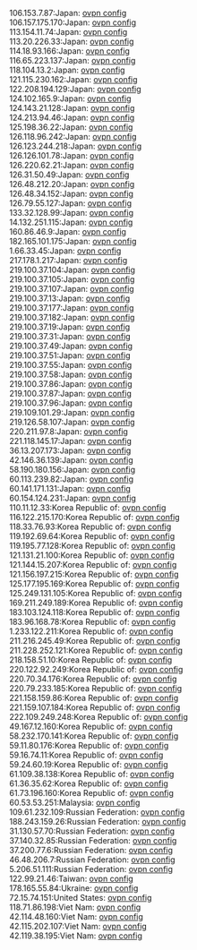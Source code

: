 106.153.7.87:Japan: [ovpn config](vpn/106_153_7_87.ovpn)  
106.157.175.170:Japan: [ovpn config](vpn/106_157_175_170.ovpn)  
113.154.11.74:Japan: [ovpn config](vpn/113_154_11_74.ovpn)  
113.20.226.33:Japan: [ovpn config](vpn/113_20_226_33.ovpn)  
114.18.93.166:Japan: [ovpn config](vpn/114_18_93_166.ovpn)  
116.65.223.137:Japan: [ovpn config](vpn/116_65_223_137.ovpn)  
118.104.13.2:Japan: [ovpn config](vpn/118_104_13_2.ovpn)  
121.115.230.162:Japan: [ovpn config](vpn/121_115_230_162.ovpn)  
122.208.194.129:Japan: [ovpn config](vpn/122_208_194_129.ovpn)  
124.102.165.9:Japan: [ovpn config](vpn/124_102_165_9.ovpn)  
124.143.21.128:Japan: [ovpn config](vpn/124_143_21_128.ovpn)  
124.213.94.46:Japan: [ovpn config](vpn/124_213_94_46.ovpn)  
125.198.36.22:Japan: [ovpn config](vpn/125_198_36_22.ovpn)  
126.118.96.242:Japan: [ovpn config](vpn/126_118_96_242.ovpn)  
126.123.244.218:Japan: [ovpn config](vpn/126_123_244_218.ovpn)  
126.126.101.78:Japan: [ovpn config](vpn/126_126_101_78.ovpn)  
126.220.62.21:Japan: [ovpn config](vpn/126_220_62_21.ovpn)  
126.31.50.49:Japan: [ovpn config](vpn/126_31_50_49.ovpn)  
126.48.212.20:Japan: [ovpn config](vpn/126_48_212_20.ovpn)  
126.48.34.152:Japan: [ovpn config](vpn/126_48_34_152.ovpn)  
126.79.55.127:Japan: [ovpn config](vpn/126_79_55_127.ovpn)  
133.32.128.99:Japan: [ovpn config](vpn/133_32_128_99.ovpn)  
14.132.251.115:Japan: [ovpn config](vpn/14_132_251_115.ovpn)  
160.86.46.9:Japan: [ovpn config](vpn/160_86_46_9.ovpn)  
182.165.101.175:Japan: [ovpn config](vpn/182_165_101_175.ovpn)  
1.66.33.45:Japan: [ovpn config](vpn/1_66_33_45.ovpn)  
217.178.1.217:Japan: [ovpn config](vpn/217_178_1_217.ovpn)  
219.100.37.104:Japan: [ovpn config](vpn/219_100_37_104.ovpn)  
219.100.37.105:Japan: [ovpn config](vpn/219_100_37_105.ovpn)  
219.100.37.107:Japan: [ovpn config](vpn/219_100_37_107.ovpn)  
219.100.37.13:Japan: [ovpn config](vpn/219_100_37_13.ovpn)  
219.100.37.177:Japan: [ovpn config](vpn/219_100_37_177.ovpn)  
219.100.37.182:Japan: [ovpn config](vpn/219_100_37_182.ovpn)  
219.100.37.19:Japan: [ovpn config](vpn/219_100_37_19.ovpn)  
219.100.37.31:Japan: [ovpn config](vpn/219_100_37_31.ovpn)  
219.100.37.49:Japan: [ovpn config](vpn/219_100_37_49.ovpn)  
219.100.37.51:Japan: [ovpn config](vpn/219_100_37_51.ovpn)  
219.100.37.55:Japan: [ovpn config](vpn/219_100_37_55.ovpn)  
219.100.37.58:Japan: [ovpn config](vpn/219_100_37_58.ovpn)  
219.100.37.86:Japan: [ovpn config](vpn/219_100_37_86.ovpn)  
219.100.37.87:Japan: [ovpn config](vpn/219_100_37_87.ovpn)  
219.100.37.96:Japan: [ovpn config](vpn/219_100_37_96.ovpn)  
219.109.101.29:Japan: [ovpn config](vpn/219_109_101_29.ovpn)  
219.126.58.107:Japan: [ovpn config](vpn/219_126_58_107.ovpn)  
220.211.97.8:Japan: [ovpn config](vpn/220_211_97_8.ovpn)  
221.118.145.17:Japan: [ovpn config](vpn/221_118_145_17.ovpn)  
36.13.207.173:Japan: [ovpn config](vpn/36_13_207_173.ovpn)  
42.146.36.139:Japan: [ovpn config](vpn/42_146_36_139.ovpn)  
58.190.180.156:Japan: [ovpn config](vpn/58_190_180_156.ovpn)  
60.113.239.82:Japan: [ovpn config](vpn/60_113_239_82.ovpn)  
60.141.171.131:Japan: [ovpn config](vpn/60_141_171_131.ovpn)  
60.154.124.231:Japan: [ovpn config](vpn/60_154_124_231.ovpn)  
110.11.12.33:Korea Republic of: [ovpn config](vpn/110_11_12_33.ovpn)  
116.122.215.170:Korea Republic of: [ovpn config](vpn/116_122_215_170.ovpn)  
118.33.76.93:Korea Republic of: [ovpn config](vpn/118_33_76_93.ovpn)  
119.192.69.64:Korea Republic of: [ovpn config](vpn/119_192_69_64.ovpn)  
119.195.77.128:Korea Republic of: [ovpn config](vpn/119_195_77_128.ovpn)  
121.131.21.100:Korea Republic of: [ovpn config](vpn/121_131_21_100.ovpn)  
121.144.15.207:Korea Republic of: [ovpn config](vpn/121_144_15_207.ovpn)  
121.156.197.215:Korea Republic of: [ovpn config](vpn/121_156_197_215.ovpn)  
125.177.195.169:Korea Republic of: [ovpn config](vpn/125_177_195_169.ovpn)  
125.249.131.105:Korea Republic of: [ovpn config](vpn/125_249_131_105.ovpn)  
169.211.249.189:Korea Republic of: [ovpn config](vpn/169_211_249_189.ovpn)  
183.103.124.118:Korea Republic of: [ovpn config](vpn/183_103_124_118.ovpn)  
183.96.168.78:Korea Republic of: [ovpn config](vpn/183_96_168_78.ovpn)  
1.233.122.211:Korea Republic of: [ovpn config](vpn/1_233_122_211.ovpn)  
211.216.245.49:Korea Republic of: [ovpn config](vpn/211_216_245_49.ovpn)  
211.228.252.121:Korea Republic of: [ovpn config](vpn/211_228_252_121.ovpn)  
218.158.51.10:Korea Republic of: [ovpn config](vpn/218_158_51_10.ovpn)  
220.122.92.249:Korea Republic of: [ovpn config](vpn/220_122_92_249.ovpn)  
220.70.34.176:Korea Republic of: [ovpn config](vpn/220_70_34_176.ovpn)  
220.79.233.185:Korea Republic of: [ovpn config](vpn/220_79_233_185.ovpn)  
221.158.159.86:Korea Republic of: [ovpn config](vpn/221_158_159_86.ovpn)  
221.159.107.184:Korea Republic of: [ovpn config](vpn/221_159_107_184.ovpn)  
222.109.249.248:Korea Republic of: [ovpn config](vpn/222_109_249_248.ovpn)  
49.167.12.160:Korea Republic of: [ovpn config](vpn/49_167_12_160.ovpn)  
58.232.170.141:Korea Republic of: [ovpn config](vpn/58_232_170_141.ovpn)  
59.11.80.176:Korea Republic of: [ovpn config](vpn/59_11_80_176.ovpn)  
59.16.74.11:Korea Republic of: [ovpn config](vpn/59_16_74_11.ovpn)  
59.24.60.19:Korea Republic of: [ovpn config](vpn/59_24_60_19.ovpn)  
61.109.38.138:Korea Republic of: [ovpn config](vpn/61_109_38_138.ovpn)  
61.36.35.62:Korea Republic of: [ovpn config](vpn/61_36_35_62.ovpn)  
61.73.196.160:Korea Republic of: [ovpn config](vpn/61_73_196_160.ovpn)  
60.53.53.251:Malaysia: [ovpn config](vpn/60_53_53_251.ovpn)  
109.61.232.109:Russian Federation: [ovpn config](vpn/109_61_232_109.ovpn)  
188.243.159.26:Russian Federation: [ovpn config](vpn/188_243_159_26.ovpn)  
31.130.57.70:Russian Federation: [ovpn config](vpn/31_130_57_70.ovpn)  
37.140.32.85:Russian Federation: [ovpn config](vpn/37_140_32_85.ovpn)  
37.200.77.6:Russian Federation: [ovpn config](vpn/37_200_77_6.ovpn)  
46.48.206.7:Russian Federation: [ovpn config](vpn/46_48_206_7.ovpn)  
5.206.51.111:Russian Federation: [ovpn config](vpn/5_206_51_111.ovpn)  
122.99.21.46:Taiwan: [ovpn config](vpn/122_99_21_46.ovpn)  
178.165.55.84:Ukraine: [ovpn config](vpn/178_165_55_84.ovpn)  
72.15.74.151:United States: [ovpn config](vpn/72_15_74_151.ovpn)  
118.71.86.198:Viet Nam: [ovpn config](vpn/118_71_86_198.ovpn)  
42.114.48.160:Viet Nam: [ovpn config](vpn/42_114_48_160.ovpn)  
42.115.202.107:Viet Nam: [ovpn config](vpn/42_115_202_107.ovpn)  
42.119.38.195:Viet Nam: [ovpn config](vpn/42_119_38_195.ovpn)  
